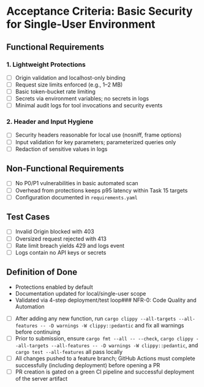 # Acceptance Criteria: Basic Security for Single-User Environment

## Functional Requirements

### 1. Lightweight Protections
- [ ] Origin validation and localhost-only binding
- [ ] Request size limits enforced (e.g., 1–2 MB)
- [ ] Basic token-bucket rate limiting
- [ ] Secrets via environment variables; no secrets in logs
- [ ] Minimal audit logs for tool invocations and security events

### 2. Header and Input Hygiene
- [ ] Security headers reasonable for local use (nosniff, frame options)
- [ ] Input validation for key parameters; parameterized queries only
- [ ] Redaction of sensitive values in logs

## Non-Functional Requirements
- [ ] No P0/P1 vulnerabilities in basic automated scan
- [ ] Overhead from protections keeps p95 latency within Task 15 targets
- [ ] Configuration documented in `requirements.yaml`

## Test Cases
- [ ] Invalid Origin blocked with 403
- [ ] Oversized request rejected with 413
- [ ] Rate limit breach yields 429 and logs event
- [ ] Logs contain no API keys or secrets

## Definition of Done
- Protections enabled by default
- Documentation updated for local/single-user scope
- Validated via 4-step deployment/test loop### NFR-0: Code Quality and Automation
- [ ] After adding any new function, run `cargo clippy --all-targets --all-features -- -D warnings -W clippy::pedantic` and fix all warnings before continuing
- [ ] Prior to submission, ensure `cargo fmt --all -- --check`, `cargo clippy --all-targets --all-features -- -D warnings -W clippy::pedantic`, and `cargo test --all-features` all pass locally
- [ ] All changes pushed to a feature branch; GitHub Actions must complete successfully (including deployment) before opening a PR
- [ ] PR creation is gated on a green CI pipeline and successful deployment of the server artifact

